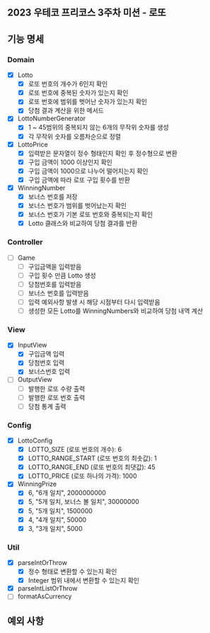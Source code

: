 ## 2023 우테코 프리코스 3주차 미션 - 로또

## 기능 명세

### Domain

- [x] Lotto
    - [x] 로또 번호의 개수가 6인지 확인
    - [x] 로또 번호에 중복된 숫자가 있는지 확인
    - [x] 로또 번호에 범위를 벗어난 숫자가 있는지 확인
    - [x] 당첨 결과 계산을 위한 메서드
- [x] LottoNumberGenerator
    - [x] 1 ~ 45범위의 중복되지 않는 6개의 무작위 숫자를 생성
    - [x] 각 무작위 숫자를 오름차순으로 정렬
- [x] LottoPrice
    - [x] 입력받은 문자열이 정수 형태인지 확인 후 정수형으로 변환
    - [x] 구입 금액이 1000 이상인지 확인
    - [x] 구입 금액이 1000으로 나누어 떨어지는지 확인
    - [x] 구입 금액에 따라 로또 구입 횟수를 반환
- [x] WinningNumber
    - [x] 보너스 번호를 저장
    - [x] 보너스 번호가 범위를 벗어났는지 확인
    - [x] 보너스 번호가 기본 로또 번호와 중복되는지 확인
    - [x] Lotto 클래스와 비교하여 당첨 결과를 반환

### Controller

- [ ] Game
    - [ ] 구입금액을 입력받음
    - [ ] 구입 횟수 만큼 Lotto 생성
    - [ ] 당첨번호를 입력받음
    - [ ] 보너스 번호를 입력받음
    - [ ] 입력 예외사항 발생 시 해당 시점부터 다시 입력받음
    - [ ] 생성한 모든 Lotto를 WinningNumbers와 비교하여 당첨 내역 계산

### View

- [x] InputView
    - [x] 구입금액 입력
    - [x] 당첨번호 입력
    - [x] 보너스번호 입력
- [ ] OutputView
    - [ ] 발행한 로또 수량 출력
    - [ ] 발행한 로또 번호 출력
    - [ ] 당첨 통계 출력

### Config

- [x] LottoConfig
    - [x] LOTTO_SIZE (로또 번호의 개수): 6
    - [x] LOTTO_RANGE_START (로또 번호의 최솟값): 1
    - [x] LOTTO_RANGE_END (로또 번호의 최댓값): 45
    - [x] LOTTO_PRICE (로또 하나의 가격): 1000
- [x] WinningPrize
    - [x] 6, "6개 일치", 2000000000
    - [x] 5, "5개 일치, 보너스 볼 일치", 30000000
    - [x] 5, "5개 일치", 1500000
    - [x] 4, "4개 일치", 50000
    - [x] 3, "3개 일치", 5000

### Util

- [x] parseIntOrThrow
  - [x] 정수 형태로 변환할 수 있는지 확인
  - [x] Integer 범위 내에서 변환할 수 있는지 확인
- [x] parseIntListOrThrow
- [ ] formatAsCurrency

## 예외 사항
